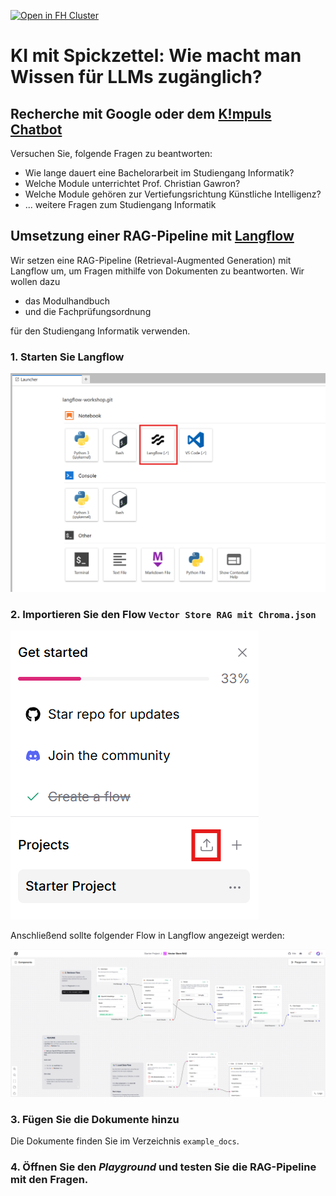 <a href="https://www.ki.fh-swf.de/new-jupyterhub/hub/user-redirect/git-pull?profile=langflow&repo=https%3A%2F%2Fgithub.com%2Ffhswf%2Flangflow-workshop.git&branch=main&profile=langflow" style=""><img src="https://www.ki.fh-swf.de/cluster_badge.svg" style="height: 32px" alt="Open in FH Cluster"></a>


# KI mit Spickzettel: Wie macht man Wissen für LLMs zugänglich?

## Recherche mit Google oder dem [K!mpuls Chatbot](https://openai.ki.fh-swf.de)

Versuchen Sie, folgende Fragen zu beantworten:

- Wie lange dauert eine Bachelorarbeit im Studiengang Informatik?
- Welche Module unterrichtet Prof. Christian Gawron?
- Welche Module gehören zur Vertiefungsrichtung Künstliche Intelligenz?
- ... weitere Fragen zum Studiengang Informatik

## Umsetzung einer RAG-Pipeline mit [Langflow](https://www.langflow.org/)

Wir setzen eine RAG-Pipeline (Retrieval-Augmented Generation) mit Langflow um, um Fragen mithilfe von Dokumenten zu beantworten. Wir wollen dazu 

- das Modulhandbuch 
- und die Fachprüfungsordnung 

für den Studiengang Informatik verwenden.

### 1. Starten Sie Langflow

![Screenshot](./img/Screenshot_1.png)

### 2. Importieren Sie den Flow `Vector Store RAG mit Chroma.json`

![Screenshot](./img/Screenshot_2.png)

Anschließend sollte folgender Flow in Langflow angezeigt werden:

![Screenshot](./img/Screenshot_3.png)

### 3. Fügen Sie die Dokumente hinzu

Die Dokumente finden Sie im Verzeichnis `example_docs`.

### 4. Öffnen Sie den *Playground* und testen Sie die RAG-Pipeline mit den Fragen.
